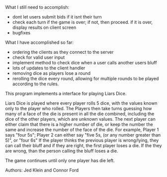   What I still need to accomplish:
  - dont let users submit bids if it isnt their turn
  - check each turn if the game is over; if not, then proceed. if it is over, display results on client screen
  - bugfixes
 
 What I have accomplished so far:
  - ordering the clients as they connect to the server
  - check for valid user input
  - implement method to check dice when a user calls another users bluff
  - lots of updates to the client handler
  - removing dice as players lose a round
  - rerolling the dice every round, allowing for multiple rounds to be played according to the rules.
  
  This program implements a interface for playing Liars Dice.
 
  Liars Dice is played where every player rolls 5 dice, with the values known only to the player who rolled.
  The Players then take turns guessing how many of a face of the die is present in all the die combined, 
  including the dice of the other players, which are unknown values. The next player can either claim that there is
  a higher number of die, or keep the number the same and increase the number of the face of the die.
  For example, Player 1 says "four 5s"; Player 2 can either say "five 5s, (or any number greater than 5)", or
  "four 6s"
  If the player thinks the previous player is wrong/lying, they can call their bluff and if they are right, the first
  player loses a die. If the they are wrong, than the person calling the bluff loses a die.
 
  The game continues until only one player has die left.
 
  Authors: Jed Klein and Connor Ford
 

 
